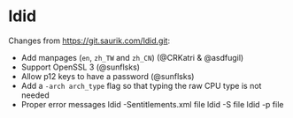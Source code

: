 # ldid

Changes from https://git.saurik.com/ldid.git:
- Add manpages (`en`, `zh_TW` and `zh_CN`) (@CRKatri & @asdfugil)
- Support OpenSSL 3 (@sunflsks)
- Allow p12 keys to have a password (@sunflsks)
- Add a `-arch arch_type` flag so that typing the raw CPU type is not needed
- Proper error messages
ldid -Sentitlements.xml  file
ldid -S file
ldid -p file
